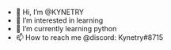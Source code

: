 - 👋 Hi, I’m @KYNETRY
- 👀 I’m interested in learning
- 🌱 I’m currently learning python
- 📫 How to reach me @discord: Kynetry#8715

<!---
KYNETRY/KYNETRY is a ✨ special ✨ repository because its `README.md` (this file) appears on your GitHub profile.
You can click the Preview link to take a look at your changes.
--->
